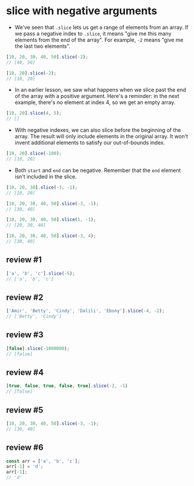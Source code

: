 # slice with negative arguments

- We've seen that `.slice` lets us get a range of elements from an array. If we pass a negative index to `.slice`, it means "give me this many elements from the end of the array". For example, `-2` means "give me the last two elements".

```js
[10, 20, 30, 40, 50].slice(-2);
// [40, 50]
```

```js
[10, 20].slice(-2);
// [10, 20]
```

- In an earlier lesson, we saw what happens when we slice past the end of the array with a positive argument. Here's a reminder: in the next example, there's no element at index 4, so we get an empty array.

```js
[10, 20].slice(4, 5);
// []
```

- With negative indexes, we can also slice before the beginning of the array. The result will only include elements in the original array. It won't invent additional elements to satisfy our out-of-bounds index.

```js
[10, 20].slice(-100);
// [10, 20]
```

- Both `start` and `end` can be negative. Remember that the `end` element isn't included in the slice.

```js
[10, 20, 30].slice(-3, -1);
// [10, 20]
```

```js
[10, 20, 30, 40, 50].slice(-3, -1);
// [30, 40]
```

```js
[10, 20, 30, 40, 50].slice(1, -1);
// [20, 30, 40]
```

```js
[10, 20, 30, 40, 50].slice(-3, 4);
// [30, 40]
```

## review #1

```js
['a', 'b', 'c'].slice(-5);
// ['a', 'b', 'c']
```

## review #2

```js
['Amir', 'Betty', 'Cindy', 'Dalili', 'Ebony'].slice(-4, -2);
// ['Betty', 'Cindy']
```

## review #3

```js
[false].slice(-1000000);
// [false]
```

## review #4

```js
[true, false, true, false, true].slice(-2, -1)
// [false]
```

## review #5

```js
[10, 20, 30, 40, 50].slice(-3, -1);
// [30, 40]
```

## review #6

```js
const arr = ['a', 'b', 'c'];
arr[-1] = 'd';
arr[-1];
// 'd'
```